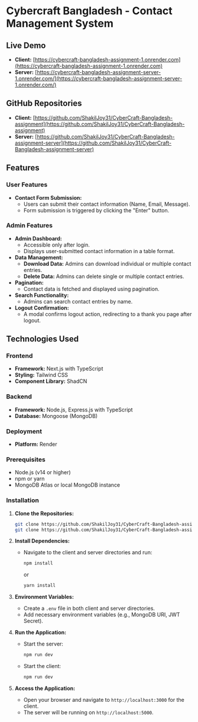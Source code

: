 
# Cybercraft Bangladesh - Contact Management System

## Live Demo

- **Client:** [https://cybercraft-bangladesh-assignment-1.onrender.com](https://cybercraft-bangladesh-assignment-1.onrender.com)
- **Server:** [https://cybercraft-bangladesh-assignment-server-1.onrender.com/](https://cybercraft-bangladesh-assignment-server-1.onrender.com/)

## GitHub Repositories

- **Client:** [https://github.com/ShakilJoy31/CyberCraft-Bangladesh-assignment](https://github.com/ShakilJoy31/CyberCraft-Bangladesh-assignment)
- **Server:** [https://github.com/ShakilJoy31/CyberCraft-Bangladesh-assignment-server](https://github.com/ShakilJoy31/CyberCraft-Bangladesh-assignment-server)

## Features

### User Features
- **Contact Form Submission:**
  - Users can submit their contact information (Name, Email, Message).
  - Form submission is triggered by clicking the "Enter" button.

### Admin Features
- **Admin Dashboard:**
  - Accessible only after login.
  - Displays user-submitted contact information in a table format.
- **Data Management:**
  - **Download Data:** Admins can download individual or multiple contact entries.
  - **Delete Data:** Admins can delete single or multiple contact entries.
- **Pagination:**
  - Contact data is fetched and displayed using pagination.
- **Search Functionality:**
  - Admins can search contact entries by name.
- **Logout Confirmation:**
  - A modal confirms logout action, redirecting to a thank you page after logout.

## Technologies Used

### Frontend
- **Framework:** Next.js with TypeScript
- **Styling:** Tailwind CSS
- **Component Library:** ShadCN

### Backend
- **Framework:** Node.js, Express.js with TypeScript
- **Database:** Mongoose (MongoDB)

### Deployment
- **Platform:** Render


### Prerequisites
- Node.js (v14 or higher)
- npm or yarn
- MongoDB Atlas or local MongoDB instance

### Installation

1. **Clone the Repositories:**
   ```bash
   git clone https://github.com/ShakilJoy31/CyberCraft-Bangladesh-assignment.git
   git clone https://github.com/ShakilJoy31/CyberCraft-Bangladesh-assignment-server.git
   ```

2. **Install Dependencies:**
   - Navigate to the client and server directories and run:
     ```bash
     npm install
     ```
     or
     ```bash
     yarn install
     ```

3. **Environment Variables:**
   - Create a `.env` file in both client and server directories.
   - Add necessary environment variables (e.g., MongoDB URI, JWT Secret).

4. **Run the Application:**
   - Start the server:
     ```bash
     npm run dev
     ```
   - Start the client:
     ```bash
     npm run dev
     ```

5. **Access the Application:**
   - Open your browser and navigate to `http://localhost:3000` for the client.
   - The server will be running on `http://localhost:5000`.

